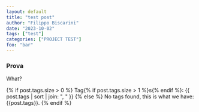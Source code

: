```yaml
---
layout: default
title: "test post"
author: "Filippo Biscarini"
date: "2023-10-02"
tags: ["test"]
categories: ["PROJECT TEST"]
foo: "bar"
---
```


### Prova

What?

{% if post.tags.size > 0 %}
  Tag{% if post.tags.size > 1 %}s{% endif %}:
  {{ post.tags | sort | join: ", " }}
{% else %}
  No tags found, this is what we have:{{post.tags}}.
{% endif %}

